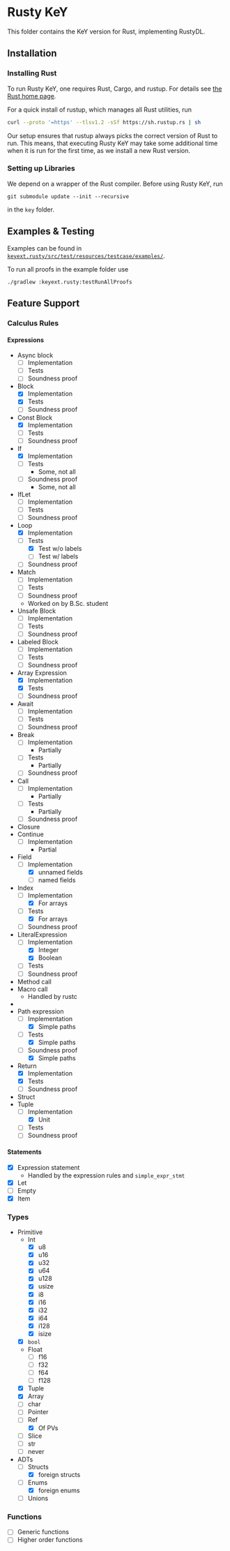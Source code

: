 # Rusty KeY

This folder contains the KeY version for Rust, implementing RustyDL.

## Installation

### Installing Rust

To run Rusty KeY, one requires Rust, Cargo, and rustup. For details see [the Rust home page](https://www.rust-lang.org/).

For a quick install of rustup, which manages all Rust utilities, run

```sh
curl --proto '=https' --tlsv1.2 -sSf https://sh.rustup.rs | sh
```

Our setup ensures that rustup always picks the correct version of Rust to run.
This means, that executing Rusty KeY may take some additional time when it is run for the first time,
as we install a new Rust version.

### Setting up Libraries

We depend on a wrapper of the Rust compiler. Before using Rusty KeY, run

```shell
git submodule update --init --recursive
```

in the `key` folder.

## Examples & Testing

Examples can be found in [`keyext.rusty/src/test/resources/testcase/examples/`](./src/test/resources/testcase/examples/).

To run all proofs in the example folder use

```shell
./gradlew :keyext.rusty:testRunAllProofs
```

## Feature Support

### Calculus Rules

#### Expressions

- Async block
  - [ ] Implementation
  - [ ] Tests
  - [ ] Soundness proof
- Block
  - [x] Implementation
  - [x] Tests
  - [ ] Soundness proof
- Const Block
  - [x] Implementation
  - [ ] Tests
  - [ ] Soundness proof
- If
  - [x] Implementation
  - [ ] Tests
    - Some, not all
  - [ ] Soundness proof
    - Some, not all
- IfLet
  - [ ] Implementation
  - [ ] Tests
  - [ ] Soundness proof
- Loop
  - [x] Implementation
  - [ ] Tests
    - [x] Test w/o labels
    - [ ] Test w/ labels
  - [ ] Soundness proof
- Match
  - [ ] Implementation
  - [ ] Tests
  - [ ] Soundness proof
  - Worked on by B.Sc. student
- Unsafe Block
  - [ ] Implementation
  - [ ] Tests
  - [ ] Soundness proof
- Labeled Block
  - [ ] Implementation
  - [ ] Tests
  - [ ] Soundness proof
- Array Expression
  - [x] Implementation
  - [x] Tests
  - [ ] Soundness proof
- Await
  - [ ] Implementation
  - [ ] Tests
  - [ ] Soundness proof
- Break
  - [ ] Implementation
    - Partially
  - [ ] Tests
    - Partially
  - [ ] Soundness proof
- Call
  - [ ] Implementation
    - Partially
  - [ ] Tests
    - Partially
  - [ ] Soundness proof
- Closure
- Continue
  - [ ] Implementation
    - Partial
- Field
  - [ ] Implementation
    - [x] unnamed fields
    - [ ] named fields
- Index
  - [ ] Implementation
    - [x] For arrays
  - [ ] Tests
    - [x] For arrays
  - [ ] Soundness proof
- LiteralExpression
  - [ ] Implementation
    - [x] Integer
    - [x] Boolean
  - [ ] Tests
  - [ ] Soundness proof
- Method call
- Macro call
  - Handled by rustc
-
- Path expression
  - [ ] Implementation
    - [x] Simple paths
  - [ ] Tests
    - [x] Simple paths
  - [ ] Soundness proof
    - [x] Simple paths
- Return
  - [x] Implementation
  - [x] Tests
  - [ ] Soundness proof
- Struct
- Tuple
  - [ ] Implementation
    - [x] Unit
  - [ ] Tests
  - [ ] Soundness proof

#### Statements

- [x] Expression statement
  - Handled by the expression rules and `simple_expr_stmt`
- [x] Let
- [ ] Empty
- [x] Item

### Types

- Primitive
  - Int
    - [x] u8
    - [x] u16
    - [x] u32
    - [x] u64
    - [x] u128
    - [x] usize
    - [x] i8
    - [x] i16
    - [x] i32
    - [x] i64
    - [x] i128
    - [x] isize
  - [x] `bool`
  - Float
    - [ ] f16
    - [ ] f32
    - [ ] f64
    - [ ] f128
  - [x] Tuple
  - [x] Array
  - [ ] char
  - [ ] Pointer
  - [ ] Ref
    - [x] Of PVs
  - [ ] Slice
  - [ ] str
  - [ ] never
- ADTs
  - [ ] Structs
    - [x] foreign structs
  - [ ] Enums
    - [x] foreign enums
  - [ ] Unions

### Functions

- [ ] Generic functions
- [ ] Higher order functions
